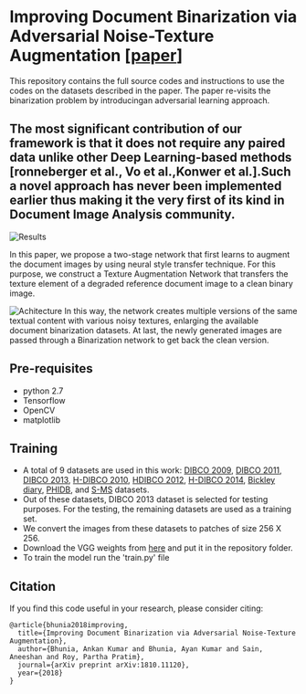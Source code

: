 # Improving Document Binarization via Adversarial Noise-Texture Augmentation [[paper](https://arxiv.org/abs/1810.11120v1)]
This repository contains the full source codes and instructions to use the codes on the datasets described in the paper. The paper re-visits the binarization problem by introducingan adversarial learning approach.
## The most significant contribution of our framework is that it does not require any paired data unlike other Deep Learning-based methods [ronneberger et al., Vo et al.,Konwer et al.].Such a novel approach has never been implemented earlier thus making it the very first of its kind in Document Image Analysis community.
![Results](figs/test.png)

In this paper, we propose
a two-stage network that first learns to augment the document
images by using neural style transfer technique. For this
purpose, we construct a Texture Augmentation Network that
transfers the texture element of a degraded reference document
image to a clean binary image. 

![Achitecture](figs/archit.png)
In this way, the network
creates multiple versions of the same textual content
with various noisy textures, enlarging the available document
binarization datasets. At last, the newly generated images
are passed through a Binarization network to get back the
clean version.

## Pre-requisites

- python 2.7
- Tensorflow 
- OpenCV
- matplotlib

## Training

- A total of
9 datasets are used in this work: [DIBCO 2009](http://users.iit.demokritos.gr/~bgat/DIBCO2009/benchmark/), [DIBCO 2011](http://utopia.duth.gr/~ipratika/DIBCO2011/benchmark/), [DIBCO 2013](http://utopia.duth.gr/~ipratika/DIBCO2013/benchmark/), [H-DIBCO 2010](http://users.iit.demokritos.gr/~bgat/H-DIBCO2010/benchmark/), [HDIBCO 2012]( 	http://utopia.duth.gr/~ipratika/HDIBCO2012/benchmark/), [H-DIBCO 2014](http://users.iit.demokritos.gr/~bgat/HDIBCO2014/benchmark/), [Bickley diary](https://ieeexplore.ieee.org/document/6373726/),
[PHIDB](http://www.iapr-tc11.org/mediawiki/index.php/Persian_Heritage_Image_Binarization_Dataset_(PHIBD_2012)), and [S-MS](https://iapr.org/archives/icdar2015/index.html%3Fp=254.html) datasets. 
- Out of these datasets,
DIBCO 2013 dataset is selected for testing purposes. For the
testing, the remaining datasets are used as a training set.
- We convert the images from these datasets to patches
of size 256 X 256.
- Download the VGG weights from [here](https://drive.google.com/open?id=1tRJ4rQP83PsSO1m037Fp3M9DCVp2WA5Z) and put it in the repository folder.
- To train the model run the 'train.py' file

## Citation
If you find this code useful in your research, please consider citing:

    @article{bhunia2018improving,
      title={Improving Document Binarization via Adversarial Noise-Texture Augmentation},
      author={Bhunia, Ankan Kumar and Bhunia, Ayan Kumar and Sain, Aneeshan and Roy, Partha Pratim},
      journal={arXiv preprint arXiv:1810.11120},
      year={2018}
    }






